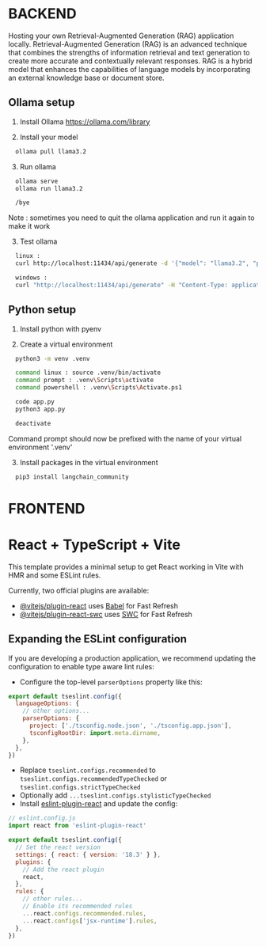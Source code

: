 # BACKEND

Hosting your own Retrieval-Augmented Generation (RAG) application locally.
Retrieval-Augmented Generation (RAG) is an advanced technique that combines the strengths of information retrieval and text generation to create more accurate and contextually relevant responses.
RAG is a hybrid model that enhances the capabilities of language models by incorporating an external knowledge base or document store. 

## Ollama setup

1. Install Ollama
https://ollama.com/library

2. Install your model
```sh
  ollama pull llama3.2
```

3. Run ollama
```sh
  ollama serve
  ollama run llama3.2

  /bye
```
Note : sometimes you need to quit the ollama application and run it again to make it work

3. Test ollama
```sh
  linux :
  curl http://localhost:11434/api/generate -d '{"model": "llama3.2", "prompt": "Tell me a joke", "stream": false}'

  windows :
  curl "http://localhost:11434/api/generate" -H "Content-Type: application/json" -d "{\"model\": \"llama3.2\", \"prompt\": \"Tell me a joke\", \"stream\": false}"
```
## Python setup

1. Install python with pyenv

2. Create a virtual environment
```sh
  python3 -m venv .venv

  command linux : source .venv/bin/activate
  command prompt : .venv\Scripts\activate
  command powershell : .venv\Scripts\Activate.ps1

  code app.py
  python3 app.py

  deactivate
```
Command prompt should now be prefixed with the name of your virtual environment '.venv'

3. Install packages in the virtual environment
```sh
  pip3 install langchain_community
```

# FRONTEND
# React + TypeScript + Vite

This template provides a minimal setup to get React working in Vite with HMR and some ESLint rules.

Currently, two official plugins are available:

- [@vitejs/plugin-react](https://github.com/vitejs/vite-plugin-react/blob/main/packages/plugin-react/README.md) uses [Babel](https://babeljs.io/) for Fast Refresh
- [@vitejs/plugin-react-swc](https://github.com/vitejs/vite-plugin-react-swc) uses [SWC](https://swc.rs/) for Fast Refresh

## Expanding the ESLint configuration

If you are developing a production application, we recommend updating the configuration to enable type aware lint rules:

- Configure the top-level `parserOptions` property like this:

```js
export default tseslint.config({
  languageOptions: {
    // other options...
    parserOptions: {
      project: ['./tsconfig.node.json', './tsconfig.app.json'],
      tsconfigRootDir: import.meta.dirname,
    },
  },
})
```

- Replace `tseslint.configs.recommended` to `tseslint.configs.recommendedTypeChecked` or `tseslint.configs.strictTypeChecked`
- Optionally add `...tseslint.configs.stylisticTypeChecked`
- Install [eslint-plugin-react](https://github.com/jsx-eslint/eslint-plugin-react) and update the config:

```js
// eslint.config.js
import react from 'eslint-plugin-react'

export default tseslint.config({
  // Set the react version
  settings: { react: { version: '18.3' } },
  plugins: {
    // Add the react plugin
    react,
  },
  rules: {
    // other rules...
    // Enable its recommended rules
    ...react.configs.recommended.rules,
    ...react.configs['jsx-runtime'].rules,
  },
})
```
